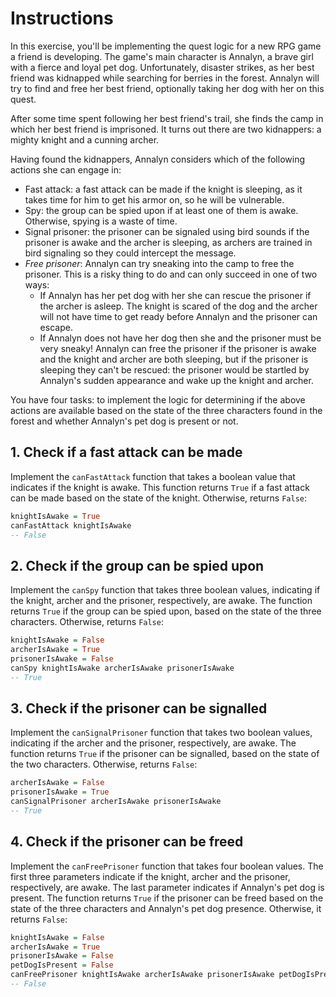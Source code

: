 # Instructions

In this exercise, you'll be implementing the quest logic for a new RPG game a friend is developing. The game's main character is Annalyn, a brave girl with a fierce and loyal pet dog. Unfortunately, disaster strikes, as her best friend was kidnapped while searching for berries in the forest. Annalyn will try to find and free her best friend, optionally taking her dog with her on this quest.

After some time spent following her best friend's trail, she finds the camp in which her best friend is imprisoned. It turns out there are two kidnappers: a mighty knight and a cunning archer.

Having found the kidnappers, Annalyn considers which of the following actions she can engage in:

- Fast attack: a fast attack can be made if the knight is sleeping, as it takes time for him to get his armor on, so he will be vulnerable.
- Spy: the group can be spied upon if at least one of them is awake. Otherwise, spying is a waste of time.
- Signal prisoner: the prisoner can be signaled using bird sounds if the prisoner is awake and the archer is sleeping, as archers are trained in bird signaling so they could intercept the message.
- _Free prisoner_: Annalyn can try sneaking into the camp to free the prisoner.
  This is a risky thing to do and can only succeed in one of two ways:
  - If Annalyn has her pet dog with her she can rescue the prisoner if the archer is asleep. The knight is scared of the dog and the archer will not have time to get ready before Annalyn and the prisoner can escape.
  - If Annalyn does not have her dog then she and the prisoner must be very sneaky! Annalyn can free the prisoner if the prisoner is awake and the knight and archer are both sleeping, but if the prisoner is sleeping they can't be rescued: the prisoner would be startled by Annalyn's sudden appearance and wake up the knight and archer.

You have four tasks: to implement the logic for determining if the above actions are available based on the state of the three characters found in the forest and whether Annalyn's pet dog is present or not.

## 1. Check if a fast attack can be made

Implement the `canFastAttack` function that takes a boolean value that indicates if the knight is awake. This function returns `True` if a fast attack can be made based on the state of the knight. Otherwise, returns `False`:

```haskell
knightIsAwake = True
canFastAttack knightIsAwake    
-- False
```

## 2. Check if the group can be spied upon

Implement the `canSpy` function that takes three boolean values, indicating if the knight, archer and the prisoner, respectively, are awake. The function returns `True` if the group can be spied upon, based on the state of the three characters. Otherwise, returns `False`:

```haskell
knightIsAwake = False
archerIsAwake = True
prisonerIsAwake = False
canSpy knightIsAwake archerIsAwake prisonerIsAwake
-- True
```

## 3. Check if the prisoner can be signalled

Implement the `canSignalPrisoner` function that takes two boolean values, indicating if the archer and the prisoner, respectively, are awake. The function returns `True` if the prisoner can be signalled, based on the state of the two characters. Otherwise, returns `False`:

```haskell
archerIsAwake = False
prisonerIsAwake = True
canSignalPrisoner archerIsAwake prisonerIsAwake   
-- True
```

## 4. Check if the prisoner can be freed

Implement the `canFreePrisoner` function that takes four boolean values. The first three parameters indicate if the knight, archer and the prisoner, respectively, are awake. The last parameter indicates if Annalyn's pet dog is present. The function returns `True` if the prisoner can be freed based on the state of the three characters and Annalyn's pet dog presence. Otherwise, it returns `False`:

```haskell
knightIsAwake = False
archerIsAwake = True
prisonerIsAwake = False
petDogIsPresent = False
canFreePrisoner knightIsAwake archerIsAwake prisonerIsAwake petDogIsPresent
-- False
```
